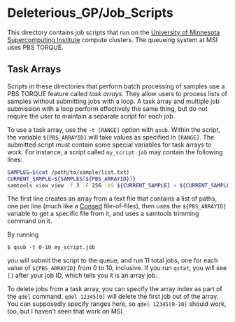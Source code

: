 # Deleterious_GP/Job_Scripts
This directory contains job scripts that run on the 
[University of Minnesota Supercomputing Institute](https://www.msi.umn.edu/)
compute clusters. The
queueing system at MSI uses PBS TORQUE.

## Task Arrays
Scripts in these directories that perform batch processing of samples use a
PBS TORQUE feature called _task arrays_. They allow users to process lists of
samples without submitting jobs with a loop. A task array and multiple job
submission with a loop perform effectively the same thing, but do not require
the user to maintain a separate script for each job.

To use a task array, use the `-t [RANGE]` option with `qsub`. Within the script,
the variable `${PBS_ARRAYID}` will take values as specified in `[RANGE]`. The
submitted script must contain some special variables for task arrays to work. 
For instance, a script called `my_script.job` may contain the following lines:

```bash
SAMPLES=$(cat /path/to/sample/list.txt)
CURRENT_SAMPLE=${SAMPLES[${PBS_ARRAYID}]}
samtools view view -f 3 -F 256 -bS ${CURRENT_SAMPLE} > ${CURRENT_SAMPLE/sam/bam}
```

The first line creates an array from a text file that contains a list of paths,
one per line (much like a [Consed](http://www.phrap.org/consed/consed.html)
file-of-files), then uses the `${PBS_ARRAYID}` variable to get a specific
file from it, and uses a samtools trimming command on it.

By running

    $ qsub -t 0-10 my_script.job

you will submit the script to the queue, and run 11 total jobs, one for each
value of `${PBS_ARRAYID}` from 0 to 10, inclusive. If you run `qstat`, you will
see `[]` after your job ID, which tells you it is an array job.

To delete jobs from a task array, you can specify the array index as part of the
`qdel` command. `qdel 12345[0]` will delete the first job out of the array. You
can supposedly specify ranges here, so `qdel 12345[0-10]` should work, too, but
I haven't seen that work on MSI.
